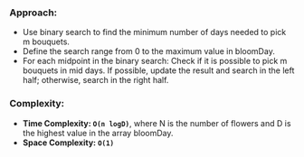 ### Approach:
- Use binary search to find the minimum number of days needed to pick m bouquets.
- Define the search range from 0 to the maximum value in bloomDay.
- For each midpoint in the binary search: Check if it is possible to pick m bouquets in mid days. If possible, update the result and search in the left half; otherwise, search in the right half.
​
### Complexity:
- **Time Complexity: `O(n logD)`**, where N is the number of flowers and D is the highest value in the array bloomDay.
- **Space Complexity: `O(1)`**